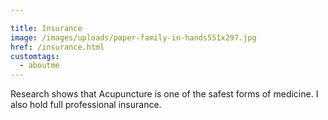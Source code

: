 ```yaml
---

title: Insurance
image: /images/uploads/paper-family-in-hands551x297.jpg
href: /insurance.html
customtags:
  - aboutme
---
```

Research shows that Acupuncture is one of the safest forms of medicine.  I also hold full professional insurance.